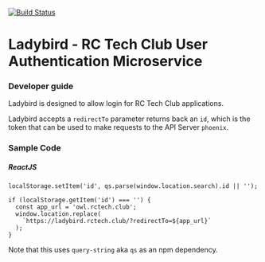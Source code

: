 [![Build Status](https://travis-ci.org/rcltech/ladybird.svg?branch=master)](https://travis-ci.org/rcltech/ladybird)

# Ladybird - RC Tech Club User Authentication Microservice

### Developer guide

Ladybird is designed to allow login for RC Tech Club applications.

Ladybird accepts a `redirectTo` parameter returns back an `id`, which is the token that can be used to make requests to
the API Server `phoenix`.

### Sample Code

##### ReactJS

```
localStorage.setItem('id', qs.parse(window.location.search).id || '');

if (localStorage.getItem('id') === '') {
  const app_url = 'owl.rctech.club';
  window.location.replace(
    `https://ladybird.rctech.club/?redirectTo=${app_url}`
  );
}
```

Note that this uses `query-string` aka `qs` as an npm dependency.
